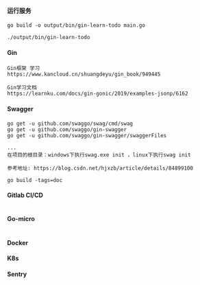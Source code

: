 #### 运行服务
```
go build -o output/bin/gin-learn-todo main.go

./output/bin/gin-learn-todo

```

####  Gin

```
Gin框架 学习
https://www.kancloud.cn/shuangdeyu/gin_book/949445

Gin学习文档
https://learnku.com/docs/gin-gonic/2019/examples-jsonp/6162

```
#### Swagger
```
go get -u github.com/swaggo/swag/cmd/swag
go get -u github.com/swaggo/gin-swagger
go get -u github.com/swaggo/gin-swagger/swaggerFiles

...
在项目的根目录：windows下执行swag.exe init ，linux下执行swag init

参考地址: https://blog.csdn.net/hjxzb/article/details/84899100

go build -tags=doc 

```

#### Gitlab CI/CD
```

```

#### Go-micro
```

```

#### Docker

#### K8s

#### Sentry

